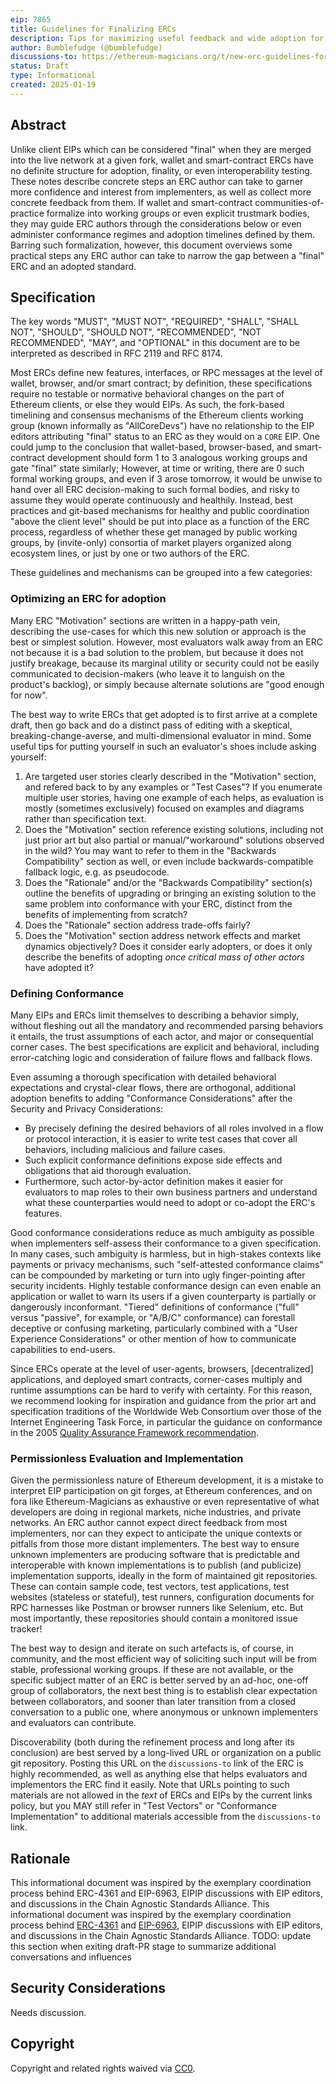 ```yaml
---
eip: 7865
title: Guidelines for Finalizing ERCs
description: Tips for maximizing useful feedback and wide adoption for an ERC
author: Bumblefudge (@bumblefudge)
discussions-to: https://ethereum-magicians.org/t/new-erc-guidelines-for-writing-a-testable-adoptable-erc/22609
status: Draft
type: Informational
created: 2025-01-19
---
```


## Abstract

Unlike client EIPs which can be considered "final" when they are merged into the live network at a given fork, wallet and smart-contract ERCs have no definite structure for adoption, finality, or even interoperability testing.
These notes describe concrete steps an ERC author can take to garner more confidence and interest from implementers, as well as collect more concrete feedback from them.
If wallet and smart-contract communities-of-practice formalize into working groups or even explicit trustmark bodies, they may guide ERC authors through the considerations below or even administer conformance regimes and adoption timelines defined by them.
Barring such formalization, however, this document overviews some practical steps any ERC author can take to narrow the gap between a "final" ERC and an adopted standard.

## Specification

The key words "MUST", "MUST NOT", "REQUIRED", "SHALL", "SHALL NOT", "SHOULD", "SHOULD NOT", "RECOMMENDED", "NOT RECOMMENDED", "MAY", and "OPTIONAL" in this document are to be interpreted as described in RFC 2119 and RFC 8174.

Most ERCs define new features, interfaces, or RPC messages at the level of wallet, browser, and/or smart contract;
by definition, these specifications require no testable or normative behavioral changes on the part of Ethereum clients, or else they would EIPs.
As such, the fork-based timelining and consensus mechanisms of the Ethereum clients working group (known informally as "AllCoreDevs") have no relationship to the EIP editors attributing "final" status to an ERC as they would on a `CORE` EIP.
One could jump to the conclusion that wallet-based, browser-based, and smart-contract development should form 1 to 3 analogous working groups and gate "final" state similarly;
However, at time or writing, there are 0 such formal working groups, and even if 3 arose tomorrow, it would be unwise to hand over all ERC decision-making to such formal bodies, and risky to assume they would operate continuously and healthily.
Instead, best practices and git-based mechanisms for healthy and public coordination "above the client level" should be put into place as a function of the ERC process, regardless of whether these get managed by public working groups, by (invite-only) consortia of market players organized along ecosystem lines, or just by one or two authors of the ERC.

These guidelines and mechanisms can be grouped into a few categories:

### Optimizing an ERC for adoption

Many ERC "Motivation" sections are written in a happy-path vein, describing the use-cases for which this new solution or approach is the best or simplest solution.
However, most evaluators walk away from an ERC not because it is a bad solution to the problem, but because it does not justify breakage, because its marginal utility or security could not be easily communicated to decision-makers (who leave it to languish on the product's backlog), or simply because alternate solutions are "good enough for now".

The best way to write ERCs that get adopted is to first arrive at a complete draft, then go back and do a distinct pass of editing with a skeptical, breaking-change-averse, and multi-dimensional evaluator in mind.
Some useful tips for putting yourself in such an evaluator's shoes include asking yourself:

1. Are targeted user stories clearly described in the "Motivation" section, and refered back to by any examples or "Test Cases"? If you enumerate multiple user stories, having one example of each helps, as evaluation is mostly (sometimes exclusively) focused on examples and diagrams rather than specification text.
2. Does the "Motivation" section reference existing solutions, including not just prior art but also partial or manual/"workaround" solutions observed in the wild? You may want to refer to them in the "Backwards Compatibility" section as well, or even include backwards-compatible fallback logic, e.g. as pseudocode.
3. Does the "Rationale" and/or the "Backwards Compatibility" section(s) outline the benefits of upgrading or bringing an existing solution to the same problem into conformance with your ERC, distinct from the benefits of implementing from scratch?
4. Does the "Rationale" section address trade-offs fairly?
5. Does the "Motivation" section address network effects and market dynamics objectively? Does it consider early adopters, or does it only describe the benefits of adopting _once critical mass of other actors_ have adopted it?

### Defining Conformance

Many EIPs and ERCs limit themselves to describing a behavior simply, without fleshing out all the mandatory and recommended parsing behaviors it entails, the trust assumptions of each actor, and major or consequential corner cases.
The best specifications are explicit and behavioral, including error-catching logic and consideration of failure flows and fallback flows.

Even assuming a thorough specification with detailed behavioral expectations and crystal-clear flows, there are orthogonal, additional adoption benefits to adding "Conformance Considerations" after the Security and Privacy Considerations:

* By precisely defining the desired behaviors of all roles involved in a flow or protocol interaction, it is easier to write test cases that cover all behaviors, including malicious and failure cases.
* Such explicit conformance definitions expose side effects and obligations that aid thorough evaluation.
* Furthermore, such actor-by-actor definition makes it easier for evaluators to map roles to their own business partners and understand what these counterparties would need to adopt or co-adopt the ERC's features.

Good conformance considerations reduce as much ambiguity as possible when implementers self-assess their conformance to a given specification.
In many cases, such ambiguity is harmless, but in high-stakes contexts like payments or privacy mechanisms, such "self-attested conformance claims" can be compounded by marketing or turn into ugly finger-pointing after security incidents.
Highly testable conformance design can even enable an application or wallet to warn its users if a given counterparty is partially or dangerously inconformant.
"Tiered" definitions of conformance ("full" versus "passive", for example, or "A/B/C" conformance) can forestall deceptive or confusing marketing, particularly combined with a "User Experience Considerations" or other mention of how to communicate capabilities to end-users.

Since ERCs operate at the level of user-agents, browsers, [decentralized] applications, and deployed smart contracts, corner-cases multiply and runtime assumptions can be hard to verify with certainty.
For this reason, we recommend looking for inspiration and guidance from the prior art and specification traditions of the Worldwide Web Consortium over those of the Internet Engineering Task Force, in particular the guidance on conformance in the 2005 [Quality Assurance Framework recommendation](https://www.w3.org/TR/2005/REC-qaframe-spec-20050817/#specify-conformance).

### Permissionless Evaluation and Implementation

Given the permissionless nature of Ethereum development, it is a mistake to interpret EIP participation on git forges, at Ethereum conferences, and on fora like Ethereum-Magicians as exhaustive or even representative of what developers are doing in regional markets, niche industries, and private networks.
An ERC author cannot expect direct feedback from most implementers, nor can they expect to anticipate the unique contexts or pitfalls from those more distant implementers.
The best way to ensure unknown implementers are producing software that is predictable and interoperable with known implementations is to publish (and publicize) implementation supports, ideally in the form of maintained git repositories.
These can contain sample code, test vectors, test applications, test websites (stateless or stateful), test runners, configuration documents for RPC harnesses like Postman or browser runners like Selenium, etc.
But most importantly, these repositories should contain a monitored issue tracker!

The best way to design and iterate on such artefacts is, of course, in community, and the most efficient way of soliciting such input will be from stable, professional working groups.
If these are not available, or the specific subject matter of an ERC is better served by an ad-hoc, one-off group of collaborators, the next best thing is to establish clear expectation between collaborators, and sooner than later transition from a closed conversation to a public one, where anonymous or unknown implementers and evaluators can contribute.

Discoverability (both during the refinement process and long after its conclusion) are best served by a long-lived URL or organization on a public git repository.
Posting this URL on the `discussions-to` link of the ERC is highly recommended, as well as anything else that helps evaluators and implementors the ERC find it easily.
Note that URLs pointing to such materials are not allowed in the _text_ of ERCs and EIPs by the current links policy, but you MAY still refer in "Test Vectors" or "Conformance Implementation" to additional materials accessible from the `discussions-to` link.

## Rationale

This informational document was inspired by the exemplary coordination process behind ERC-4361 and EIP-6963, EIPIP discussions with EIP editors, and discussions in the Chain Agnostic Standards Alliance.
This informational document was inspired by the exemplary coordination process behind [ERC-4361](https://eips.ethereum.org/EIPS/eip-4361) and [EIP-6963](https://eips.ethereum.org/EIPS/eip-6963), EIPIP discussions with EIP editors, and discussions in the Chain Agnostic Standards Alliance.
TODO: update this section when exiting draft-PR stage to summarize additional conversations and influences

## Security Considerations

Needs discussion.

## Copyright

Copyright and related rights waived via [CC0](../LICENSE.md).
